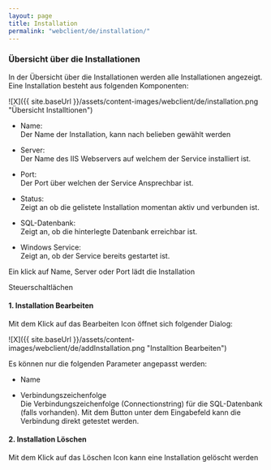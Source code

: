 ```yaml
---
layout: page
title: Installation
permalink: "webclient/de/installation/"
---
```


### Übersicht über die Installationen

In der Übersicht über die Installationen werden alle Installationen angezeigt. Eine Installation besteht aus folgenden Komponenten:

![X]({{ site.baseUrl }}/assets/content-images/webclient/de/installation.png "Übersicht Installtionen")  


* Name:  
Der Name der Installation, kann nach belieben gewählt werden  
	
* Server:  
Der Name des IIS Webservers auf welchem der Service installiert ist.  
	
* Port:  
Der Port über welchen der Service Ansprechbar ist.  
	
* Status:  
Zeigt an ob die gelistete Installation momentan aktiv und verbunden ist.  
	
* SQL-Datenbank:  
Zeigt an, ob die hinterlegte Datenbank erreichbar ist.  
	
* Windows Service:  
Zeigt an, ob der Service bereits gestartet ist.
	
Ein klick auf Name, Server oder Port lädt die Installation	
	
 Steuerschaltlächen

#### 1. Installation Bearbeiten    

Mit dem Klick auf das Bearbeiten Icon öffnet sich folgender Dialog:

 ![X]({{ site.baseUrl }}/assets/content-images/webclient/de/addInstallation.png "Installtion Bearbeiten") 
 
 Es können nur die folgenden Parameter angepasst werden:

 * Name  
 
 * Verbindungszeichenfolge  
 Die Verbindungszeichenfolge (Connectionstring) für die SQL-Datenbank (falls vorhanden). Mit dem Button unter dem Eingabefeld kann die Verbindung direkt getestet werden.
 
#### 2. Installation Löschen 
 
 Mit dem Klick auf das Löschen Icon kann eine Installation gelöscht werden
 

